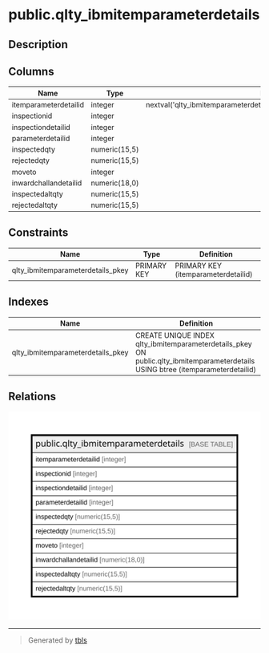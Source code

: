# public.qlty_ibmitemparameterdetails

## Description

## Columns

| Name | Type | Default | Nullable | Children | Parents | Comment |
| ---- | ---- | ------- | -------- | -------- | ------- | ------- |
| itemparameterdetailid | integer | nextval('qlty_ibmitemparameterdetails_itemparameterdetailid_seq'::regclass) | false |  |  |  |
| inspectionid | integer |  | true |  |  |  |
| inspectiondetailid | integer |  | true |  |  |  |
| parameterdetailid | integer |  | true |  |  |  |
| inspectedqty | numeric(15,5) |  | true |  |  |  |
| rejectedqty | numeric(15,5) |  | true |  |  |  |
| moveto | integer |  | true |  |  |  |
| inwardchallandetailid | numeric(18,0) |  | true |  |  |  |
| inspectedaltqty | numeric(15,5) |  | true |  |  |  |
| rejectedaltqty | numeric(15,5) |  | true |  |  |  |

## Constraints

| Name | Type | Definition |
| ---- | ---- | ---------- |
| qlty_ibmitemparameterdetails_pkey | PRIMARY KEY | PRIMARY KEY (itemparameterdetailid) |

## Indexes

| Name | Definition |
| ---- | ---------- |
| qlty_ibmitemparameterdetails_pkey | CREATE UNIQUE INDEX qlty_ibmitemparameterdetails_pkey ON public.qlty_ibmitemparameterdetails USING btree (itemparameterdetailid) |

## Relations

![er](public.qlty_ibmitemparameterdetails.svg)

---

> Generated by [tbls](https://github.com/k1LoW/tbls)
